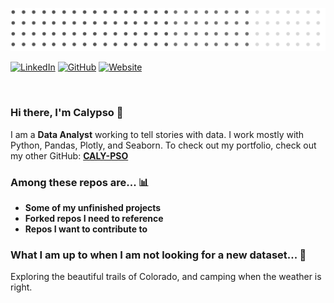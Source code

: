 ![banner](https://github.com/caly-pso/caly-pso/blob/main/header.png)

[![LinkedIn](https://img.shields.io/badge/LinkedIn-calypsorynkowski-blue?style=flat-square&logo=linkedin)](https://www.linkedin.com/in/calypsorynkowski/)
[![GitHub](https://img.shields.io/badge/GitHub-calypso--r-lightgrey?style=flat-square&logo=github)](https://github.com/calypso-r)
[![Website](https://img.shields.io/badge/Website-caly--pso.github.io-brightgreen?style=flat-square)](https://caly-pso.github.io/)
<!-- [![Twitter](https://img.shields.io/twitter/follow/caly-pso?style=flat-square&logo=twitter)](https://twitter.com/caly-pso)
[![Medium](https://img.shields.io/badge/Medium-caly-pso-green?style=flat-square&logo=medium)](https://medium.com/@caly-pso) -->
</br>

### Hi there, I'm Calypso 🙌 

I am a **Data Analyst** working to tell stories with data. I work mostly with Python, Pandas, Plotly, and Seaborn. To check out my portfolio, check out my other GitHub: [**CALY-PSO**](https://github.com/caly-pso/)

### Among these repos are... 📊 

- **Some of my unfinished projects**
- **Forked repos I need to reference**
- **Repos I want to contribute to**

### What I am up to when I am not looking for a new dataset... 🌄 

Exploring the beautiful trails of Colorado, and camping when the weather is right.

